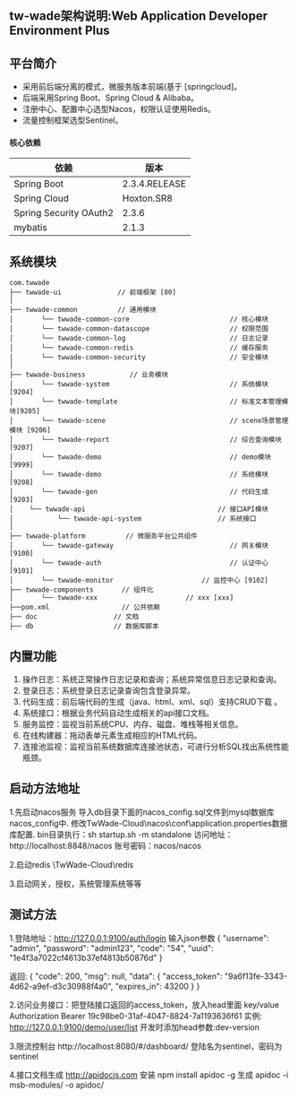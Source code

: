 ## tw-wade架构说明:Web Application Developer Environment Plus

## 平台简介

* 采用前后端分离的模式，微服务版本前端(基于 [springcloud]。
* 后端采用Spring Boot、Spring Cloud & Alibaba。
* 注册中心、配置中心选型Nacos，权限认证使用Redis。
* 流量控制框架选型Sentinel。

#### 核心依赖

| 依赖                   | 版本          |
| ---------------------- | ------------- |
| Spring Boot            | 2.3.4.RELEASE |
| Spring Cloud           | Hoxton.SR8    |
| Spring Security OAuth2 | 2.3.6         |
| mybatis                | 2.1.3         |



## 系统模块

~~~
com.twwade     
├── twwade-ui              // 前端框架 [80]
│ 
├── twwade-common          // 通用模块
│       └── twwade-common-core                         // 核心模块
│       └── twwade-common-datascope                    // 权限范围
│       └── twwade-common-log                          // 日志记录
│       └── twwade-common-redis                        // 缓存服务
│       └── twwade-common-security                     // 安全模块
│  
├── twwade-business           // 业务模块
│       └── twwade-system                              // 系统模块 [9204]
│       └── twwade-template                            // 标准文本管理模块[9205]
│       └── twwade-scene                               // scene场景管理模块 [9206]
│       └── twwade-report                              // 综合查询模块 [9207]
│       └── twwade-demo                                // demo模块 [9999]
│       └── twwade-demo                                // 系统模块 [9208]
│       └── twwade-gen                                 // 代码生成 [9203]
│	 └── twwade-api                                 // 接口API模块
│		    └── twwade-api-system                	// 系统接口
│       
├── twwade-platform          // 微服务平台公共组件
│       └── twwade-gateway                             // 网关模块 [9100]
│		└── twwade-auth                                // 认证中心 [9101]
│		└── twwade-monitor                      // 监控中心 [9102]
├── twwade-components       // 组件化
│       └── twwade-xxx                      // xxx [xxx]
├──pom.xml                  // 公共依赖
├── doc                   // 文档
├── db                    // 数据库脚本
~~~



## 内置功能

1.  操作日志：系统正常操作日志记录和查询；系统异常信息日志记录和查询。
2.  登录日志：系统登录日志记录查询包含登录异常。
3.  代码生成：前后端代码的生成（java、html、xml、sql）支持CRUD下载 。
4.  系统接口：根据业务代码自动生成相关的api接口文档。
5.  服务监控：监视当前系统CPU、内存、磁盘、堆栈等相关信息。
6.  在线构建器：拖动表单元素生成相应的HTML代码。
7.  连接池监视：监视当前系统数据库连接池状态，可进行分析SQL找出系统性能瓶颈。

## 启动方法地址

1.先启动nacos服务
导入db目录下面的nacos_config.sql文件到mysql数据库nacos_config中.
修改TwWade-Cloud\nacos\conf\application.properties数据库配置.
bin目录执行：sh startup.sh -m standalone
访问地址：http://localhost:8848/nacos
账号密码：nacos/nacos

2.启动redis
\TwWade-Cloud\redis

3.启动网关，授权，系统管理系统等等

## 测试方法
1.登陆地址：http://127.0.0.1:9100/auth/login
输入json参数
{
    "username": "admin",
    "password": "admin123",
    "code": "54",
    "uuid": "1e4f3a7022cf4613b37ef4813b50876d"
}

返回:
{
    "code": 200,
    "msg": null,
    "data": {
        "access_token": "9a6f13fe-3343-4d62-a9ef-d3c30988f4a0",
        "expires_in": 43200
    }
}

2.访问业务接口：把登陆接口返回的access_token，放入head里面
key/value
Authorization Bearer 19c98be0-31af-4047-8824-7a1193636f61
实例:
http://127.0.0.1:9100/demo/user/list
开发时添加head参数:dev-version

3.限流控制台
http://localhost:8080/#/dashboard/
登陆名为sentinel，密码为sentinel

4.接口文档生成
http://apidocjs.com
安装
npm  install apidoc -g
生成
apidoc -i msb-modules/ -o apidoc/
